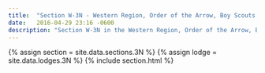 ```yaml
---
title:  "Section W-3N - Western Region, Order of the Arrow, Boy Scouts of America"
date:   2016-04-29 23:16 -0600
description: "Section W-3N in the Western Region, Order of the Arrow, Boy Scouts of America."
---
```


{% assign section = site.data.sections.3N %}
{% assign lodge = site.data.lodges.3N %}
{% include section.html %}